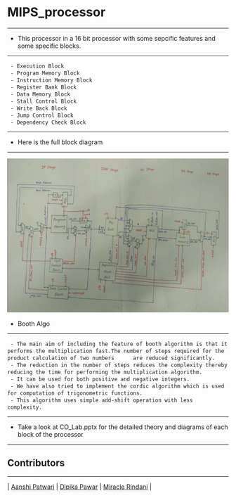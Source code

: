 # MIPS_processor
---

- This processor in a 16 bit processor with some sepcific features and some specific blocks.
 ---
 ```
  - Execution Block
  - Program Memory Block
  - Instruction Memory Block
  - Register Bank Block
  - Data Memory Block
  - Stall Control Block
  - Write Back Block
  - Jump Control Block
  - Dependency Check Block
  ```
 ---
 - Here is the full block diagram
 ---
 <p>
<img src = "MIPS Block Diagram.PNG">
</p>
 
 - Booth Algo
 ---
  ```
   - The main aim of including the feature of booth algorithm is that it performs the multiplication fast.The number of steps required for the product calculation of two numbers      are reduced significantly.
   - The reduction in the number of steps reduces the complexity thereby reducing the time for performing the multiplication algorithm.
   - It can be used for both positive and negative integers.
   - We have also tried to implement the cordic algorithm which is used for computation of trigonometric functions.
   - This algorithm uses simple add-shift operation with less complexity.

  ```
 ---
 - Take a look at CO_Lab.pptx for the detailed theory and diagrams of each block of the processor
 ---
 ## Contributors

---

| [Aanshi Patwari](https://github.com/aanshi18)                                                                                                            | [Dipika Pawar](https://github.com/DipikaPawar12)                                                                                                            | [Miracle Rindani](https://github.com/mrindani)                                                                                                |

 
